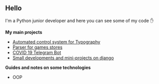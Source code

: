 ## **Hello**

I'm a Python junior developer and here you can see some of my code :hand:

**My main projects**
- [Automated control system for Typography](../../../Typography)
- [Parser for games stores](../../../gamesStoresParser)
- [COVID 19 Telegram Bot](../../../COVID-19-Telegram-Bot)
- [Small developments and mini-projects on django](../../../DjangoStudy)

**Guides and notes on some technologies**
- OOP

